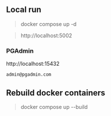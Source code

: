 
## Local run

> docker compose up -d

> http://localhost:5002

### PGAdmin
http://localhost:15432 

`admin@pgadmin.com`

## Rebuild docker containers

> docker compose up --build